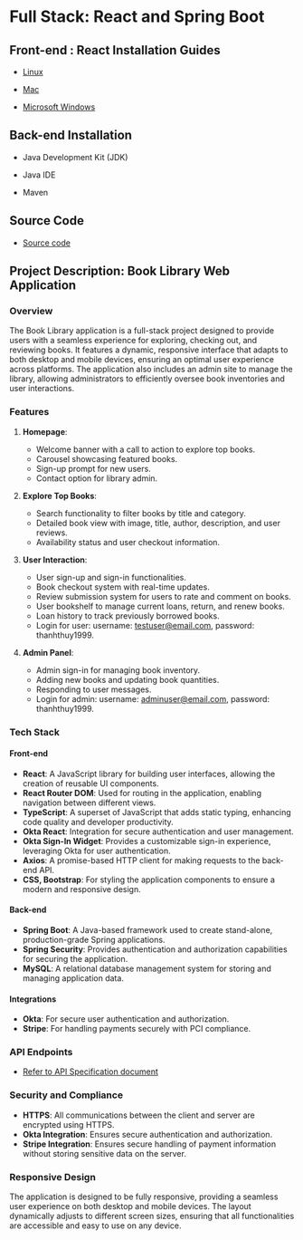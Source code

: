 # Full Stack: React and Spring Boot


## Front-end : React Installation Guides

* [Linux](document/install-react-tools/linux/install-linux.md)

* [Mac](document/install-react-tools/mac/install-mac.md)

* [Microsoft Windows](document/install-react-tools/ms-windows/install-ms-windows.md)

## Back-end Installation

* Java Development Kit (JDK)
  
* Java IDE
  
* Maven

## Source Code

* [Source code](source-code)



## Project Description: Book Library Web Application

### Overview
The Book Library application is a full-stack project designed to provide users with a seamless experience for exploring, checking out, and reviewing books. It features a dynamic, responsive interface that adapts to both desktop and mobile devices, ensuring an optimal user experience across platforms. The application also includes an admin site to manage the library, allowing administrators to efficiently oversee book inventories and user interactions.

### Features
1. **Homepage**:
   - Welcome banner with a call to action to explore top books.
   - Carousel showcasing featured books.
   - Sign-up prompt for new users.
   - Contact option for library admin.

2. **Explore Top Books**:
   - Search functionality to filter books by title and category.
   - Detailed book view with image, title, author, description, and user reviews.
   - Availability status and user checkout information.

3. **User Interaction**:
   - User sign-up and sign-in functionalities.
   - Book checkout system with real-time updates.
   - Review submission system for users to rate and comment on books.
   - User bookshelf to manage current loans, return, and renew books.
   - Loan history to track previously borrowed books.
   - Login for user: username: testuser@email.com, password: thanhthuy1999.

4. **Admin Panel**:
   - Admin sign-in for managing book inventory.
   - Adding new books and updating book quantities.
   - Responding to user messages.
   - Login for admin: username: adminuser@email.com, password: thanhthuy1999.

### Tech Stack
#### Front-end
- **React**: A JavaScript library for building user interfaces, allowing the creation of reusable UI components.
- **React Router DOM**: Used for routing in the application, enabling navigation between different views.
- **TypeScript**: A superset of JavaScript that adds static typing, enhancing code quality and developer productivity.
- **Okta React**: Integration for secure authentication and user management.
- **Okta Sign-In Widget**: Provides a customizable sign-in experience, leveraging Okta for user authentication.
- **Axios**: A promise-based HTTP client for making requests to the back-end API.
- **CSS, Bootstrap**: For styling the application components to ensure a modern and responsive design.

#### Back-end
- **Spring Boot**: A Java-based framework used to create stand-alone, production-grade Spring applications.
- **Spring Security**: Provides authentication and authorization capabilities for securing the application.
- **MySQL**: A relational database management system for storing and managing application data.

#### Integrations
- **Okta**: For secure user authentication and authorization.
- **Stripe**: For handling payments securely with PCI compliance.

### API Endpoints
- [Refer to API Specification document](document/API-Specification.xlsx)

### Security and Compliance
- **HTTPS**: All communications between the client and server are encrypted using HTTPS.
- **Okta Integration**: Ensures secure authentication and authorization.
- **Stripe Integration**: Ensures secure handling of payment information without storing sensitive data on the server.

### Responsive Design
The application is designed to be fully responsive, providing a seamless user experience on both desktop and mobile devices. The layout dynamically adjusts to different screen sizes, ensuring that all functionalities are accessible and easy to use on any device.
